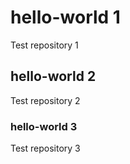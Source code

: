 # hello-world 1
Test repository 1
## hello-world 2
Test repository 2
### hello-world 3
Test repository 3
